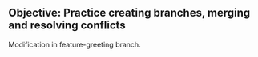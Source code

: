 ## Objective: Practice creating branches, merging and resolving conflicts
Modification in feature-greeting branch.

